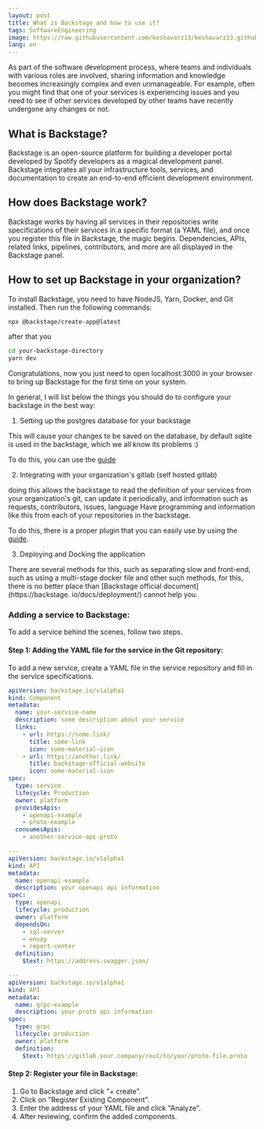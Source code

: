 ```yaml
---
layout: post
title: What is Backstage and how to use it? 
tags: SoftwareEngineering
image: https://raw.githubusercontent.com/keshavarz13/keshavarz13.github.io/main/images/backstage.jpg
lang: en
---
```


As part of the software development process, where teams and individuals with various roles are involved, sharing information and knowledge becomes increasingly complex and even unmanageable. For example, often you might find that one of your services is experiencing issues and you need to see if other services developed by other teams have recently undergone any changes or not.

## What is Backstage?
Backstage is an open-source platform for building a developer portal developed by Spotify developers as a magical development panel. Backstage integrates all your infrastructure tools, services, and documentation to create an end-to-end efficient development environment.

## How does Backstage work?
Backstage works by having all services in their repositories write specifications of their services in a specific format (a YAML file), and once you register this file in Backstage, the magic begins. Dependencies, APIs, related links, pipelines, contributors, and more are all displayed in the Backstage panel.

## How to set up Backstage in your organization?
To install Backstage, you need to have NodeJS, Yarn, Docker, and Git installed. Then run the following commands:

```sh
npx @backstage/create-app@latest
```

after that you

```sh
cd your-backstage-directory
yarn dev
```

Congratulations, now you just need to open localhost:3000 in your browser to bring up Backstage for the first time on your system.

In general, I will list below the things you should do to configure your backstage in the best way:

1. Setting up the postgres database for your backstage

  This will cause your changes to be saved on the database, by default sqlite is used in the backstage, which we all know its problems :)

  To do this, you can use the [guide](https://backstage.io/docs/getting-started/configuration#install-and-configure-postgresql)


2. Integrating with your organization's gitlab (self hosted gitlab)

  doing this allows the backstage to read the definition of your services from your organization's git, can update it periodically, and information such as requests, contributors, issues, language Have programming and information like this from each of your repositories in the backstage.

  To do this, there is a proper plugin that you can easily use by using the [guide](https://github.com/immobiliare/backstage-plugin-gitlab).



3. Deploying and Docking the application

  There are several methods for this, such as separating slow and front-end, such as using a multi-stage docker file and other such methods, for this, there is no better place than [Backstage official document](https://backstage. io/docs/deployment/) cannot help you.


### Adding a service to Backstage:
To add a service behind the scenes, follow two steps.

#### Step 1: Adding the YAML file for the service in the Git repository:
To add a new service, create a YAML file in the service repository and fill in the service specifications.

```yaml
apiVersion: backstage.io/v1alpha1
kind: Component
metadata:
  name: your-service-name 
  description: some description about your service 
  links: 
    - url: https://some.link/ 
      title: some-link 
      icon: some-material-icon 
    - url: https://another.link/
      title: backstage-official-website
      icon: some-material-icon
spec:
  type: service 
  lifecycle: Production 
  owner: platform 
  providesApis: 
    - openapi-example 
    - proto-example
  consumesApis: 
    - another-service-api-proto 

--- 
apiVersion: backstage.io/v1alpha1
kind: API
metadata:
  name: openapi-example 
  description: your openapi api information
spec:
  type: openapi
  lifecycle: production
  owner: platform
  dependsOn: 
    - sql-server
    - envoy
    - report-center
  definition:
    $text: https://address.swagger.json/

--- 
apiVersion: backstage.io/v1alpha1
kind: API
metadata:
  name: grpc-example
  description: your proto api information
spec:
  type: grpc
  lifecycle: production
  owner: platform
  definition:
    $text: https://gitlab.your.company/rout/to/your/proto-file.proto
```

#### Step 2: Register your file in Backstage:
1. Go to Backstage and click "+ create".
2. Click on "Register Existing Component".
3. Enter the address of your YAML file and click "Analyze".
4. After reviewing, confirm the added components.

